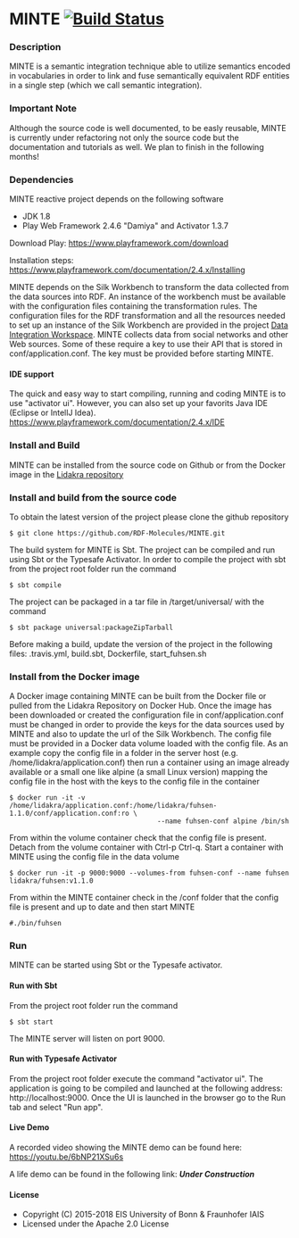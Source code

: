 # MINTE [![Build Status](https://travis-ci.org/LiDaKrA/FuhSen-reactive.svg?branch=master)](https://travis-ci.org/LiDaKrA/FuhSen-reactive)

### Description
MINTE is a semantic integration technique able to utilize semantics encoded in vocabularies in order to link and fuse semantically equivalent RDF entities in a single step (which we call semantic integration).

### Important Note
Although the source code is well documented, to be easly reusable, MINTE is currently under refactoring not only the source code but the documentation and tutorials as well.
We plan to finish in the following months!

### Dependencies
MINTE reactive project depends on the following software

* JDK 1.8
* Play Web Framework 2.4.6 "Damiya" and Activator 1.3.7

Download Play: https://www.playframework.com/download

Installation steps: https://www.playframework.com/documentation/2.4.x/Installing

MINTE depends on the Silk Workbench to transform the data collected from the data sources into RDF.
An instance of the workbench must be available with the configuration files containing the transformation rules.
The configuration files for the RDF transformation and all the resources needed to set up an instance of the Silk Workbench are 
provided in the project [Data Integration Workspace](https://github.com/LiDaKrA/data-integration-workspace).
MINTE collects data from social networks and other Web sources. Some of these require a key to use their API that is 
stored in conf/application.conf. The key must be provided before starting MINTE. 

#### IDE support 
The quick and easy way to start compiling, running and coding MINTE is to use "activator ui".
However, you can also set up your favorits Java IDE (Eclipse or IntellJ Idea). https://www.playframework.com/documentation/2.4.x/IDE

### Install and Build
MINTE can be installed from the source code on Github or from the Docker image in the [Lidakra repository](https://hub.docker.com/r/lidakra/)

### Install and build from the source code  
To obtain the latest version of the project please clone the github repository

    $ git clone https://github.com/RDF-Molecules/MINTE.git

The build system for MINTE is Sbt. The project can be compiled and run using Sbt or the Typesafe Activator. In order to compile the project with sbt from the project root folder run the command

    $ sbt compile

The project can be packaged in a tar file in /target/universal/ with the command

    $ sbt package universal:packageZipTarball 


Before making a build, update the version of the project in the following files:
.travis.yml, build.sbt, Dockerfile, start_fuhsen.sh

### Install from the Docker image
A Docker image containing MINTE can be built from the Docker file or pulled from the Lidakra Repository on Docker Hub.
Once the image has been downloaded or created the configuration file in conf/application.conf must be changed in order to provide
the keys for the data sources used by MINTE and also to update the url of the Silk Workbench.
The config file must be provided in a Docker data volume loaded with the config file. As an example copy the config file in 
a folder in the server host (e.g. /home/lidakra/application.conf) then run a container using an image
already available or a small one like alpine (a small Linux version) mapping the config file in the host with the keys to the config file in the container

    $ docker run -it -v /home/lidakra/application.conf:/home/lidakra/fuhsen-1.1.0/conf/application.conf:ro \
                                         --name fuhsen-conf alpine /bin/sh

From within the volume container check that the config file is present. Detach from the volume container with Ctrl-p Ctrl-q.
Start a container with MINTE using the config file in the data volume

    $ docker run -it -p 9000:9000 --volumes-from fuhsen-conf --name fuhsen lidakra/fuhsen:v1.1.0

From within the MINTE container check in the /conf folder that the config file is present and up to date and then start MINTE

    #./bin/fuhsen 


### Run
MINTE can be started using Sbt or the Typesafe activator.

#### Run with Sbt
From the project root folder run the command

    $ sbt start

The MINTE server will listen on port 9000.

#### Run with Typesafe Activator 
From the project root folder execute the command "activator ui". The application is going to be compiled and launched 
at the following address: http://localhost:9000. Once the UI is launched in the browser go to the Run tab and select "Run app".

#### Live Demo
A recorded video showing the MINTE demo can be found here:
https://youtu.be/6bNP21XSu6s

A life demo can be found in the following link: **_Under Construction_**

#### License

* Copyright (C) 2015-2018 EIS University of Bonn & Fraunhofer IAIS
* Licensed under the Apache 2.0 License

